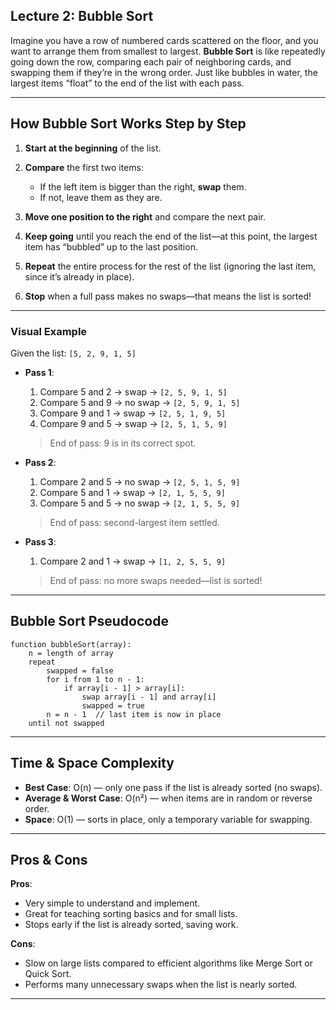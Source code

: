 ## Lecture 2: Bubble Sort

Imagine you have a row of numbered cards scattered on the floor, and you want to arrange them from smallest to largest. **Bubble Sort** is like repeatedly going down the row, comparing each pair of neighboring cards, and swapping them if they’re in the wrong order. Just like bubbles in water, the largest items “float” to the end of the list with each pass.

---

## How Bubble Sort Works Step by Step

1. **Start at the beginning** of the list.
2. **Compare** the first two items:

   - If the left item is bigger than the right, **swap** them.
   - If not, leave them as they are.

3. **Move one position to the right** and compare the next pair.
4. **Keep going** until you reach the end of the list—at this point, the largest item has “bubbled” up to the last position.
5. **Repeat** the entire process for the rest of the list (ignoring the last item, since it’s already in place).
6. **Stop** when a full pass makes no swaps—that means the list is sorted!

---

### Visual Example

Given the list: `[5, 2, 9, 1, 5]`

- **Pass 1**:

  1. Compare 5 and 2 → swap → `[2, 5, 9, 1, 5]`
  2. Compare 5 and 9 → no swap → `[2, 5, 9, 1, 5]`
  3. Compare 9 and 1 → swap → `[2, 5, 1, 9, 5]`
  4. Compare 9 and 5 → swap → `[2, 5, 1, 5, 9]`

  > End of pass: 9 is in its correct spot.

- **Pass 2**:

  1. Compare 2 and 5 → no swap → `[2, 5, 1, 5, 9]`
  2. Compare 5 and 1 → swap → `[2, 1, 5, 5, 9]`
  3. Compare 5 and 5 → no swap → `[2, 1, 5, 5, 9]`

  > End of pass: second-largest item settled.

- **Pass 3**:

  1. Compare 2 and 1 → swap → `[1, 2, 5, 5, 9]`

  > End of pass: no more swaps needed—list is sorted!

---

## Bubble Sort Pseudocode

```plaintext
function bubbleSort(array):
    n = length of array
    repeat
        swapped = false
        for i from 1 to n - 1:
            if array[i - 1] > array[i]:
                swap array[i - 1] and array[i]
                swapped = true
        n = n - 1  // last item is now in place
    until not swapped
```

---

## Time & Space Complexity

- **Best Case**: O(n) — only one pass if the list is already sorted (no swaps).
- **Average & Worst Case**: O(n²) — when items are in random or reverse order.
- **Space**: O(1) — sorts in place, only a temporary variable for swapping.

---

## Pros & Cons

**Pros**:

- Very simple to understand and implement.
- Great for teaching sorting basics and for small lists.
- Stops early if the list is already sorted, saving work.

**Cons**:

- Slow on large lists compared to efficient algorithms like Merge Sort or Quick Sort.
- Performs many unnecessary swaps when the list is nearly sorted.

---
